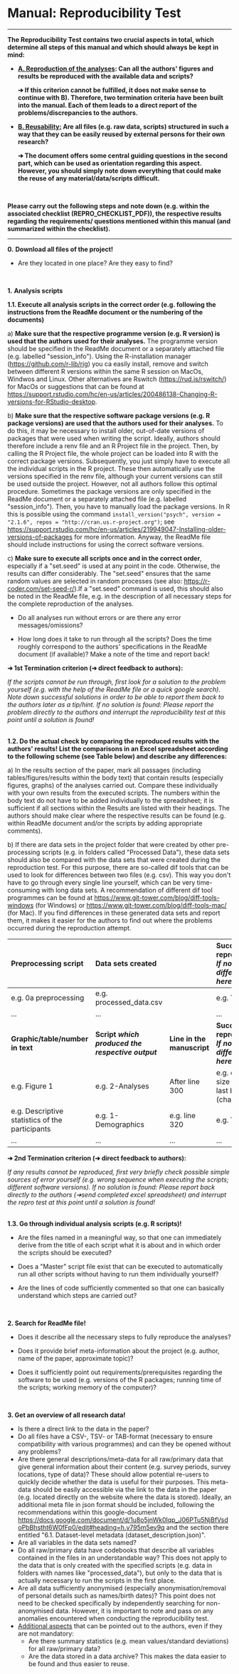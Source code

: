 # Manual: Reproducibility Test

------

**The Reproducibility Test contains two crucial aspects in total, which determine all steps of this manual and which should always be kept in mind:**

- **<u>A. Reproduction of the analyses</u>: Can all the authors' figures and results be reproduced with the available data and scripts?**

  **➔ If this criterion cannot be fulfilled, it does not make sense to continue with B). Therefore, two termination criteria have been built into the manual. Each of them leads to a direct report of the problems/discrepancies to the authors.**

- **<u>B. Reusability:</u> Are all files (e.g. raw data, scripts) structured in such a way that they can be easily reused by external persons for their own research?**

  **➔ The document offers some central guiding questions in the second part, which can be used as orientation regarding this aspect. However, you should simply note down everything that could make the reuse of any material/data/scripts difficult.**  

<br>

**Please carry out the following steps and note down (e.g. within the associated checklist (REPRO_CHECKLIST_PDF)), the respective results regarding the requirements/ questions mentioned within this manual (and summarized within the checklist).**

------------------------------------------------------------------------

**0.** **Download all files of the project!**

- Are they located in one place? Are they easy to find?  

<br>

**1.** **Analysis scripts**

**1.1. Execute all analysis scripts in the correct order (e.g. following the instructions from the ReadMe document or the numbering of the documents)**

a\) **Make sure that the respective programme version (e.g. R version) is used that the authors used for their analyses.** The programme version should be specified in the ReadMe document or a separately attached file (e.g. labelled "session_info"). Using the R-installation manager (<https://github.com/r-lib/rig>) you ca easily install, remove and switch between different R versions within the same R session on MacOs, Windwos and Linux. Other alternatives are Rswitch (<https://rud.is/rswitch/>) for MacOs or suggestions that can be found at <https://support.rstudio.com/hc/en-us/articles/200486138-Changing-R-versions-for-RStudio-desktop>.

b\) **Make sure that the respective software package versions (e.g. R package versions) are used that the authors used for their analyses.** To do this, it may be necessary to install older, out-of-date versions of packages that were used when writing the script. Ideally, authors should therefore include a renv file and an R Project file in the project. Then, by calling the R Project file, the whole project can be loaded into R with the correct package versions. Subsequently, you just simply have to execute all the individual scripts in the R project. These then automatically use the versions specified in the renv file, although your current versions can still be used outside the project. However, not all authors follow this optimal procedure. Sometimes the package versions are only specified in the ReadMe document or a separately attached file (e.g. labelled "session_info"). Then, you have to manually load the package versions. In R this is possible using the command `install_version("psych", version = "2.1.6", repos = "http://cran.us.r-project.org")`; see <https://support.rstudio.com/hc/en-us/articles/219949047-Installing-older-versions-of-packages> for more information. Anyway, the ReadMe file should include instructions for using the correct software versions.

c\) **Make sure to execute all scripts once and in the correct order**, especially if a "set.seed" is used at any point in the code. Otherwise, the results can differ considerably. The "set.seed" ensures that the same random values are selected in random processes (see also: <https://r-coder.com/set-seed-r/>).If a "set.seed" command is used, this should also be noted in the ReadMe file, e.g. in the description of all necessary steps for the complete reproduction of the analyses.

-   Do all analyses run without errors or are there any error messages/omissions?

-   How long does it take to run through all the scripts? Does the time roughly correspond to the authors' specifications in the ReadMe document (if available)? Make a note of the time and report back!

**➔ 1st Termination criterion (➔ direct feedback to authors):**

*If the scripts cannot be run through, first look for a solution to the problem yourself (e.g. with the help of the ReadMe file or a quick google search). Note down successful solutions in order to be able to report them back to the authors later as a tip/hint. If no solution is found: Please report the problem directly to the authors and interrupt the reproducibility test at this point until a solution is found!*  
<br>

**1.2. Do the actual check by comparing the reproduced results with the authors' results! List the comparisons in an Excel spreadsheet according to the following scheme (see Table below) and describe any differences:**

a\) In the results section of the paper, mark all passages (including tables/figures/results within the body text) that contain results (especially figures, graphs) of the analyses carried out. Compare these individually with your own results from the executed scripts. The numbers within the body text do not have to be added individually to the spreadsheet; it is sufficient if all sections within the Results are listed with their headings. The authors should make clear where the respective results can be found (e.g. within ReadMe document and/or the scripts by adding appropriate comments).

b\) If there are data sets in the project folder that were created by other pre-processing scripts (e.g. in folders called "Processed Data"), these data sets should also be compared with the data sets that were created during the reproduction test. For this purpose, there are so-called dif tools that can be used to look for differences between two files (e.g. csv). This way you don't have to go through every single line yourself, which can be very time-consuming with long data sets. A recommendation of different dif tool programmes can be found at <https://www.git-tower.com/blog/diff-tools-windows> (for Windows) or <https://www.git-tower.com/blog/diff-tools-mac/> (for Mac). If you find differences in these generated data sets and report them, it makes it easier for the authors to find out where the problems occurred during the reproduction attempt.

| **Preprocessing script**                        | **Data sets created**                              |                            | **Successfully reproduced?** *If not, list all differences here!* |
| :----------------------------------------------- | :------------------------------------------------- | :-------------------------- | :------------------------------------------------------------ |
| e.g. 0a preprocessing                           | e.g. processed_data.csv                            |                            | e.g. Yes                                                     |
| ...                                             | ...                                                |                            | ...                                                          |
| **Graphic/table/number in text**                | **Script *which produced the respective output*** | **Line in the manuscript** | **Successfully reproduced? *If not, list all differences here!*** |
| e.g. Figure 1                                   | e.g. 2-Analyses                                    | After line 300             | e.g. different size of the last bar (chart)                  |
| e.g. Descriptive statistics of the participants | e.g. 1-Demographics                                | e.g. line 320              | e.g. Yes                                                     |
| ...                                             | ...                                                | ...                        | ...                                                          |

**➔ 2nd Termination criterion (➔ direct feedback to authors):**

*If any results cannot be reproduced, first very briefly check possible simple sources of error yourself (e.g. wrong sequence when executing the scripts; different software versions). If no solution is found: Please report back directly to the authors (➔send completed excel spreadsheet) and interrupt the repro test at this point until a solution is found!*  
<br>

**1.3. Go through individual analysis scripts (e.g. R scripts)!**

-   Are the files named in a meaningful way, so that one can immediately derive from the title of each script what it is about and in which order the scripts should be executed?

-   Does a "Master" script file exist that can be executed to automatically run all other scripts without having to run them individually yourself?

-   Are the lines of code sufficiently commented so that one can basically understand which steps are carried out?  
<br>

**2. Search for ReadMe file!**

-   Does it describe all the necessary steps to fully reproduce the analyses?

-   Does it provide brief meta-information about the project (e.g. author, name of the paper, approximate topic)?

-   Does it sufficiently point out requirements/prerequisites regarding the software to be used (e.g. versions of the R packages; running time of the scripts; working memory of the computer)?  
<br>

**3. Get an overview of all research data!**

-   Is there a direct link to the data in the paper?
-   Do all files have a CSV-, TSV- or TAB-format (necessary to ensure compatibility with various programmes) and can they be opened without any problems?
-   Are there general descriptions/meta-data for all raw/primary data that give general information about their content (e.g. survey periods, survey locations, type of data)? These should allow potential re-users to quickly decide whether the data is useful for their purposes. This meta-data should be easily accessible via the link to the data in the paper (e.g. located directly on the website where the data is stored). Ideally, an additional meta file in json format should be included, following the recommendations within this google-document <https://docs.google.com/document/d/1u8o5jnWk0Iqp_J06PTu5NjBfVsdoPbBhstht6W0fFp0/edit#heading=h.v795m5ev9q> and the section there entitled "6.1. Dataset-level metadata (dataset_description.json)".
-   Are all variables in the data sets named?
-   Do all raw/primary data have codebooks that describe all variables contained in the files in an understandable way? This does not apply to the data that is only created with the specified scripts (e.g. data in folders with names like "processed_data"), but only to the data that is actually necessary to run the scripts in the first place.
-   Are all data sufficiently anonymised (especially anonymisation/removal of personal details such as names/birth dates)? This point does not need to be checked specifically by independently searching for non-anonymised data. However, it is important to note and pass on any anomalies encountered when conducting the reproducibility test.
-   <u>Additional aspects</u> that can be pointed out to the authors, even if they are not mandatory:
    -   Are there summary statistics (e.g. mean values/standard deviations) for all raw/primary data?
    -   Are the data stored in a data archive? This makes the data easier to be found and thus easier to reuse.
